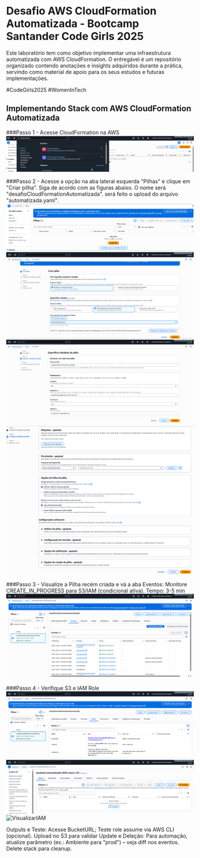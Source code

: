 # Desafio AWS CloudFormation Automatizada - Bootcamp Santander Code Girls 2025
Este laboratório tem como objetivo implementar uma infraestrutura automatizada com AWS CloudFormation. O entregável é um repositório organizado contendo anotações e insights adquiridos durante a prática, servindo como material de apoio para os seus estudos e futuras implementações.

#CodeGirls2025 #WomenInTech

## Implementando Stack com AWS CloudFormation Automatizada

###Passo 1 - Acesse CloudFormation na AWS
![CloudFormation](01-Acesse_CloudFormation.png)

###Passo 2 - Acesse a opção na aba lateral esquerda "Pilhas" e clique em "Criar pilha". Siga de acordo com as figuras abaixo. O nome será "desafioCloudFormationAutomatizada". será feito o upload do arquivo "automatizada.yaml".
![CriarPilha](01a-Criar_Pilha.png)
![CriarPilha2](02-Criar_Pilha.png)
![CriarPilha2](02a-Criar_Pilha.png)
![CriarPilha2](02b-Criar_Pilha.png)


###Passo 3 - Visualize a Pilha recém criada e vá a aba Eventos: Monitore CREATE_IN_PROGRESS para S3/IAM (condicional ativa). Tempo: 3-5 min 
![VisualizarPilha](03-Visualizar_Pilha.png)

###Passo 4 - Verifique S3 e IAM Role
![Saida](04-Saida.png)
![VisualizarBucket](04-Visualizar_Bucket.png)
![VisualizarIAM](03-Visualizar_IAM.png)


Outputs e Teste: Acesse BucketURL; Teste role assume via AWS CLI (opcional). Upload no S3 para validar 
Update e Deleção: Para automação, atualize parâmetro (ex.: Ambiente para "prod") – veja diff nos eventos. Delete stack para cleanup.
